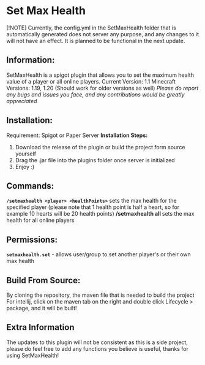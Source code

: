 # Set Max Health

[!NOTE]
Currently, the config.yml in the SetMaxHealth folder that is automatically generated does not server any purpose, and any changes to it will not have an effect. It is planned to be functional in the next update.

## Information:
SetMaxHealth is a spigot plugin that allows you to set the maximum health value of a player or all online players.
Current Version: 1.1
Minecraft Versions: 1.19, 1.20 (Should work for older versions as well)
*Please do report any bugs and issues you face, and any contributions would be greatly appreciated*

## Installation:
Requirement: Spigot or Paper Server
**Installation Steps:**
1. Download the release of the plugin or build the project form source yourself
2. Drag the .jar file into the plugins folder once server is initialized
3. Enjoy :)

## Commands:
**`/setmaxhealth <player> <healthPoints>`**
sets the max health for the specified player (please note that 1 health point is half a heart, so for example 10 hearts will be 20 health points)
**/setmaxhealth all <healthPoints>**
sets the max health for all online players

## Permissions:
**`setmaxhealth.set`** - allows user/group to set another player's or their own max health

## Build From Source:
By cloning the repository, the maven file that is needed to build the project
For intellij, click on the maven tab on the right and double click Lifecycle > package, and it will be built!

## Extra Information
The updates to this plugin will not be consistent as this is a side project, please do feel free to add any functions you believe is useful, thanks for using SetMaxHealth!
